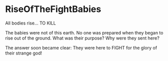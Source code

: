 RiseOfTheFightBabies
====================

All bodies rise… TO KILL

The babies were not of this earth. 
No one was prepared when they began to rise out of the ground. 
What was their purpose? Why were they sent here?

The answer soon became clear: They were here to FIGHT for the glory of their strange god!
